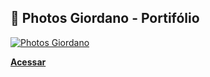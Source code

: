 ## 📸 Photos Giordano - Portifólio

[![Photos Giordano](http://photosgiordano.com/img/misc/preview.png)](http://photosgiordano.com/)

**[Acessar](http://photosgiordano.com/)**
